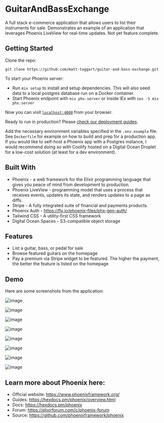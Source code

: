 # GuitarAndBassExchange

A full stack e-commerce application that allows users to list their instruments for sale. Demonstrates an example of an application that leverages Phoenix LiveView for real-time updates. Not yet feature complete.

## Getting Started

Clone the repo:

`git clone https://github.com/matt-taggart/guitar-and-bass-exchange.git`

To start your Phoenix server:

  * Run `mix setup` to install and setup dependencies. This will also seed data to a local postgres database run on a Docker container.
  * Start Phoenix endpoint with `mix phx.server` or inside IEx with `iex -S mix phx.server`

Now you can visit [`localhost:4000`](http://localhost:4000) from your browser.

Ready to run in production? Please [check our deployment guides](https://hexdocs.pm/phoenix/deployment.html).

Add the necessary environment variables specified in the `.env.example` file. See `Dockerfile` for example on how to build and prep for a production app. If you would like to self-host a Phoenix app with a Postgres instance, I would recommend doing so with Coolify hosted on a Digital Ocean Droplet for a low-cost solution (at least for a dev environment). 

## Built With

* Phoenix - a web framework for the Elixir programming language that gives you peace of mind from development to production.
* Phoenix LiveView - programming model that uses a process that receives events, updates its state, and renders updates to a page as diffs.
* Stripe - A fully integrated suite of financial and payments products.
* Phoenix Auth - https://fly.io/phoenix-files/phx-gen-auth/
* Tailwind CSS - A utility-first CSS framework
* Digital Ocean Spaces - S3-compatible object storage

## Features
* List a guitar, bass, or pedal for sale
* Browse featured guitars on the homepage
* Pay a premium via Stripe widget to be featured. The higher the payment, the better the feature is listed on the homepage

## Demo
Here are some screenshots from the application:

![image](https://github.com/user-attachments/assets/790bc0c9-8743-40c8-a7a7-1fd08cbcf097)

![image](https://github.com/user-attachments/assets/525607ae-c67c-40d6-8ca4-4a6b44415975)

![image](https://github.com/user-attachments/assets/3d169159-eb7e-4cac-b344-f73d8b29d951)

![image](https://github.com/user-attachments/assets/4732b99f-4e23-4927-975e-8e561ac97f80)

![image](https://github.com/user-attachments/assets/f493983a-aa45-4d05-ba83-7f6ff9e72743)

![image](https://github.com/user-attachments/assets/9fcf74c7-9df9-4065-89eb-bd843c9b8f13)

![image](https://github.com/user-attachments/assets/2abd8b01-cb88-4bf7-a384-d1b8ea37303d)

![image](https://github.com/user-attachments/assets/4445d3ab-d524-4d4c-9ded-8140b17cae33)

## Learn more about Phoenix here:

  * Official website: https://www.phoenixframework.org/
  * Guides: https://hexdocs.pm/phoenix/overview.html
  * Docs: https://hexdocs.pm/phoenix
  * Forum: https://elixirforum.com/c/phoenix-forum
  * Source: https://github.com/phoenixframework/phoenix
